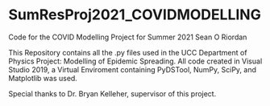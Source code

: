 # SumResProj2021_COVIDMODELLING
Code for the COVID Modelling Project for Summer 2021
Sean O Riordan

This Repository contains all the .py files used in the UCC Department of Physics Project: Modelling of Epidemic Spreading.
All code created in Visual Studio 2019, a Virtual Enviroment containing PyDSTool, NumPy, SciPy, and Matplotlib was used.

Special thanks to Dr. Bryan Kelleher, supervisor of this project.
